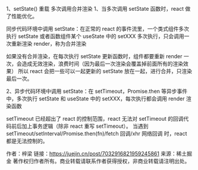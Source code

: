 1、setState() 重载
多次调用合并渲染
1、当多次调用 setState 函数时，react 做了性能优化。


同步代码环境中调用 setState：在正常的 react 的事件流里，一个类式组件多次执行 setState 或者函数组件某个 useState 中的 setXXX 多次执行，只会调用一次重新渲染 render，称为合并渲染​

如果没有合并渲染，在每次执行 setState 更新函数时，组件都要重新 render 一次，会造成无效渲染，浪费时间（因为最后一次渲染会覆盖掉前面所有的渲染效果）
所以 react 会把一些可以一起更新的 setState 放在一起，进行合并，只渲染最后一次。



2、异步代码环境中调用 setState：在 setTimeout，Promise.then 等异步事件中，多次执行 setState 和 useState 中的 setXXX，每次执行都会调用 render 渲染函数

setTimeout 已经超出了 react 的控制范围，react 无法对 setTimeout 的回调代码前后加上事务逻辑（除非 react 重写 setTimeout）。
当遇到 setTimeout/setInterval/Promise.then(fn)/fetch 回调/xhr 网络回调 时，react 都是无法控制的。

作者：梓梁
链接：https://juejin.cn/post/7032916821959245861
来源：稀土掘金
著作权归作者所有。商业转载请联系作者获得授权，非商业转载请注明出处。
